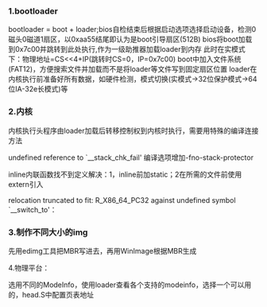 ### 1.bootloader

  bootloader = boot + loader;bios自检结束后根据启动选项选择启动设备，检测0磁头0磁道1扇区，以0xaa55结尾即认为是boot引导扇区(512B)
  bios将boot加载到0x7c00并跳转到此处执行,作为一级助推器加载loader到内存
  此时在实模式下：物理地址=CS<<4+IP(跳转时CS=0，IP=0x7c00)
  boot中加入文件系统(FAT12)，方便搜索文件并加载而不是将loader等文件写到固定扇区位置
  loader在内核执行前准备好所有数据，如硬件检测，模式切换(实模式->32位保护模式->64位IA-32e长模式)等

### 2.内核

  内核执行头程序由loader加载后转移控制权到内核时执行，需要用特殊的编译连接方法

undefined reference to `__stack_chk_fail' 编译选项增加-fno-stack-protector

inline内联函数找不到定义解决：1，inline前加static；2在所需的文件前使用extern引入

relocation truncated to fit: R_X86_64_PC32 against undefined symbol `__switch_to'：

### 3.制作不同大小的img

先用edimg工具把MBR写进去，再用WinImage根据MBR生成

4.物理平台：

选用不同的ModeInfo，使用loader查看各个支持的modeinfo，选择一个可以用的，head.S中配置页表地址